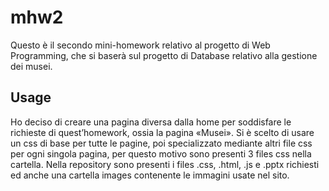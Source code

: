 # mhw2

Questo è il secondo mini-homework relativo al progetto di Web Programming, che si baserà sul progetto di Database relativo alla gestione dei musei.

## Usage
Ho deciso di creare una pagina diversa dalla home per soddisfare le richieste di quest’homework, ossia la pagina «Musei».
Si è scelto di usare un css di base per tutte le pagine, poi specializzato mediante altri file css per ogni singola pagina, per questo motivo sono presenti 3 files css nella cartella.
Nella repository sono presenti i files .css, .html, .js e .pptx richiesti ed anche una cartella images contenente le immagini usate nel sito.
